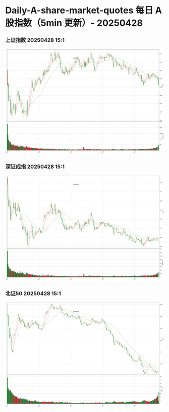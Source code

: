 
# Daily-A-share-market-quotes 每日 A 股指数（5min 更新）- 20250428

### 上证指数 20250428 15:1
![](./fig/2025/4/20250428-sh000001.png)

### 深证成指 20250428 15:1
![](./fig/2025/4/20250428-sz399001.png)

### 北证50 20250428 15:1
![](./fig/2025/4/20250428-bj899050.png)
